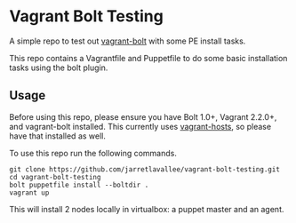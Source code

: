 Vagrant Bolt Testing
====================

A simple repo to test out [vagrant-bolt](https://github.com/jarretlavallee/vagrant-bolt) with some PE install tasks.

This repo contains a Vagrantfile and Puppetfile to do some basic installation tasks using the bolt plugin.

Usage
-----

Before using this repo, please ensure you have Bolt 1.0+, Vagrant 2.2.0+, and vagrant-bolt installed. This currently uses [vagrant-hosts](https://github.com/oscar-stack/vagrant-hosts), so please have that installed as well.

To use this repo run the following commands.

~~~
git clone https://github.com/jarretlavallee/vagrant-bolt-testing.git
cd vagrant-bolt-testing
bolt puppetfile install --boltdir .
vagrant up
~~~

This will install 2 nodes locally in virtualbox: a puppet master and an agent.
